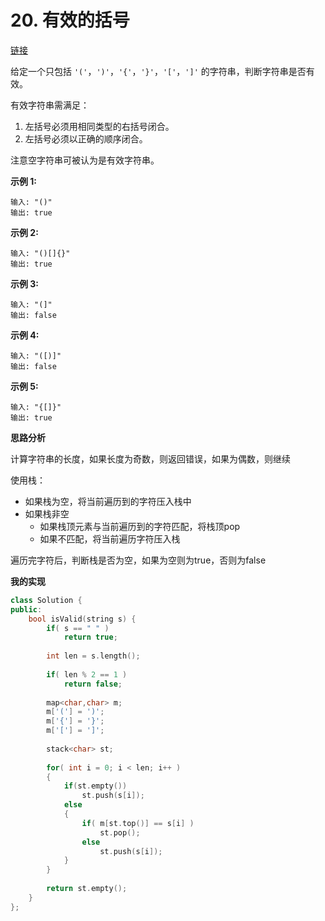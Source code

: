 # 20. 有效的括号

[链接](https://leetcode-cn.com/problems/valid-parentheses/description/)

给定一个只包括 `'('`，`')'`，`'{'`，`'}'`，`'['`，`']'` 的字符串，判断字符串是否有效。

有效字符串需满足：

1. 左括号必须用相同类型的右括号闭合。
2. 左括号必须以正确的顺序闭合。

注意空字符串可被认为是有效字符串。

**示例 1:**

```
输入: "()"
输出: true
```

**示例 2:**

```
输入: "()[]{}"
输出: true
```

**示例 3:**

```
输入: "(]"
输出: false
```

**示例 4:**

```
输入: "([)]"
输出: false
```

**示例 5:**

```
输入: "{[]}"
输出: true
```

**思路分析**

计算字符串的长度，如果长度为奇数，则返回错误，如果为偶数，则继续

使用栈：

- 如果栈为空，将当前遍历到的字符压入栈中
- 如果栈非空
  - 如果栈顶元素与当前遍历到的字符匹配，将栈顶pop
  - 如果不匹配，将当前遍历字符压入栈

遍历完字符后，判断栈是否为空，如果为空则为true，否则为false

**我的实现**

```c++
class Solution {
public:
    bool isValid(string s) {
        if( s == " " )
            return true;
        
        int len = s.length();
        
        if( len % 2 == 1 )
            return false;
        
        map<char,char> m;
        m['('] = ')';
        m['{'] = '}';
        m['['] = ']';
        
        stack<char> st;
        
        for( int i = 0; i < len; i++ )
        {
            if(st.empty())
                st.push(s[i]);
            else
            {
                if( m[st.top()] == s[i] )
                    st.pop();
                else
                    st.push(s[i]);
            }
        }
        
        return st.empty(); 
    }
};
```

